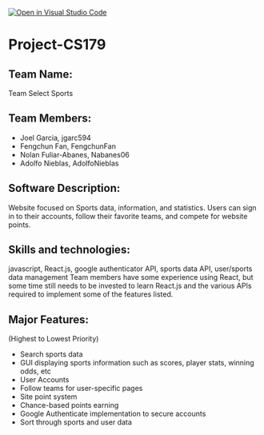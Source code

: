 [![Open in Visual Studio Code](https://classroom.github.com/assets/open-in-vscode-718a45dd9cf7e7f842a935f5ebbe5719a5e09af4491e668f4dbf3b35d5cca122.svg)](https://classroom.github.com/online_ide?assignment_repo_id=11509566&assignment_repo_type=AssignmentRepo)
# Project-CS179
## Team Name: 
Team Select Sports

## Team Members:
- Joel Garcia, jgarc594
- Fengchun Fan, FengchunFan
- Nolan Fuliar-Abanes, Nabanes06
- Adolfo Nieblas, AdolfoNieblas

## Software Description: 
Website focused on Sports data, information, and statistics. Users can sign in to their accounts, follow their favorite teams, and compete for website points.

## Skills and technologies: 
javascript, React.js, google authenticator API, sports data API, user/sports data management
Team members have some experience using React, but some time still needs to be invested to learn React.js and the various APIs required to implement some of the features listed.

## Major Features:
(Highest to Lowest Priority)
- Search sports data
- GUI displaying sports information such as scores, player stats, winning odds, etc
- User Accounts
- Follow teams for user-specific pages
- Site point system
- Chance-based points earning
- Google Authenticate implementation to secure accounts
- Sort through sports and user data
